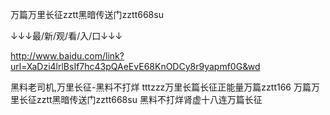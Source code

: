 万篇万里长征zztt黑暗传送门zztt668su

↓↓↓最/新/观/看/入/口↓↓↓

http://www.baidu.com/link?url=XaDzi4lrlBsIf7hc43pQAeEvE68KnODCy8r9yapmf0G&wd

黑料老司机,万里长征-黑料不打烊
tttzzz万里长篇长征正能量万篇zztt166
万篇万里长征zztt黑暗传送门zztt668su
黑料不打烊肾虚十八连万篇长征
